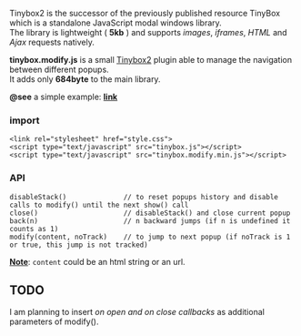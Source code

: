 Tinybox2 is the successor of the previously published resource TinyBox which is a standalone JavaScript modal windows library.   
The library is lightweight ( **5kb** ) and supports *images*, *iframes*, *HTML* and *Ajax* requests natively.  

**tinybox.modify.js** is a small [Tinybox2][1] plugin able to manage the navigation between different popups.  
It adds only **684byte** to the main library.

**@see** a simple example: [**link**][2]

### import

    <link rel="stylesheet" href="style.css">
    <script type="text/javascript" src="tinybox.js"></script>
    <script type="text/javascript" src="tinybox.modify.min.js"></script>

### API

    disableStack()              // to reset popups history and disable calls to modify() until the next show() call
    close()                     // disableStack() and close current popup
    back(n)                     // n backward jumps (if n is undefined it counts as 1)
    modify(content, noTrack)    // to jump to next popup (if noTrack is 1 or true, this jump is not tracked)

**<u>Note</u>**: `content` could be an html string or an url.

## TODO
I am planning to insert *on open and on close callbacks* as additional parameters of modify().


  [1]: http://www.scriptiny.com/2011/03/javascript-modal-windows/
  [2]: http://goo.gl/GRzTK
